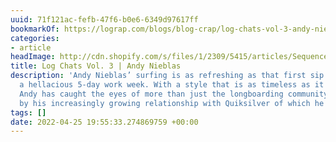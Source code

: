 ```yaml
---
uuid: 71f121ac-fefb-47f6-b0e6-6349d97617ff
bookmarkOf: https://lograp.com/blogs/blog-crap/log-chats-vol-3-andy-nieblas
categories:
- article
headImage: http://cdn.shopify.com/s/files/1/2309/5415/articles/Sequence_030_1200x1200.jpg?v=1650299490
title: Log Chats Vol. 3 | Andy Nieblas
description: 'Andy Nieblas’ surfing is as refreshing as that first sip of beer after
  a hellacious 5-day work week. With a style that is as timeless as it is unique,
  Andy has caught the eyes of more than just the longboarding community. This is evidenced
  by his increasingly growing relationship with Quiksilver of which he is far and '
tags: []
date: 2022-04-25 19:55:33.274869759 +00:00
---
```

